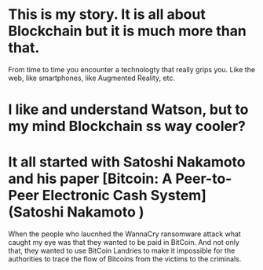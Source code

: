 # This is my story. It is all about Blockchain but it is much more than that.
From time to time you encounter a technologty that really grips you. Like the web, like smartphones, like Augmented Reality, etc.
# I like and understand Watson, but to my mind Blockchain ss way cooler?
# It all started with Satoshi Nakamoto and his paper [Bitcoin: A Peer-to-Peer Electronic Cash System](Satoshi Nakamoto )
When the people who laucnhed the WannaCry ransomware attack what caught my eye was that they wanted to be paid in BitCoin.
And not only that, they wanted to use BitCoin Landries to make it impossible for the authorities to trace the flow of Bitcoins from the victims to the criminals.  
